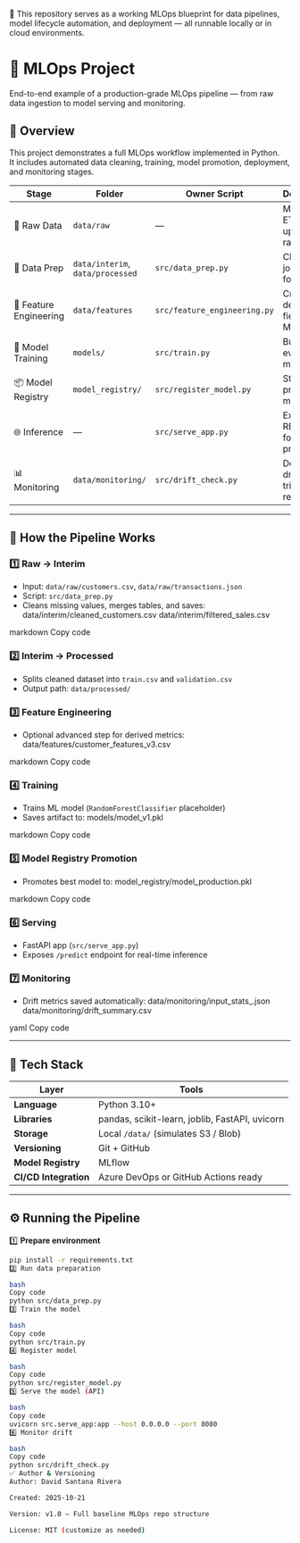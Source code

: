 📘 This repository serves as a working MLOps blueprint for data pipelines, model lifecycle automation, and deployment — all runnable locally or in cloud environments.

# 🧠 MLOps Project

End-to-end example of a production-grade MLOps pipeline — from raw data ingestion to model serving and monitoring.

## 🚀 **Overview**

This project demonstrates a full MLOps workflow implemented in Python.  
It includes automated data cleaning, training, model promotion, deployment, and monitoring stages.

| Stage | Folder | Owner Script | Description |
|--------|---------|--------------|--------------|
| 🧩 Raw Data | `data/raw` | — | Manual or ETL uploads raw data |
| 🧹 Data Prep | `data/interim`, `data/processed` | `src/data_prep.py` | Cleans + joins data for training |
| 🧮 Feature Engineering | `data/features` | `src/feature_engineering.py` | Creates derived fields for ML |
| 🤖 Model Training | `models/` | `src/train.py` | Builds and evaluates model |
| 📦 Model Registry | `model_registry/` | `src/register_model.py` | Stores promoted models |
| 🌐 Inference | — | `src/serve_app.py` | Exposes REST API for predictions |
| 📊 Monitoring | `data/monitoring/` | `src/drift_check.py` | Detects drift and triggers retraining |

---

## 🧠 **How the Pipeline Works**

### 1️⃣ **Raw → Interim**
- Input: `data/raw/customers.csv`, `data/raw/transactions.json`  
- Script: `src/data_prep.py`
- Cleans missing values, merges tables, and saves:
data/interim/cleaned_customers.csv
data/interim/filtered_sales.csv

markdown
Copy code

### 2️⃣ **Interim → Processed**
- Splits cleaned dataset into `train.csv` and `validation.csv`
- Output path: `data/processed/`

### 3️⃣ **Feature Engineering**
- Optional advanced step for derived metrics:
data/features/customer_features_v3.csv

markdown
Copy code

### 4️⃣ **Training**
- Trains ML model (`RandomForestClassifier` placeholder)
- Saves artifact to:
models/model_v1.pkl

markdown
Copy code

### 5️⃣ **Model Registry Promotion**
- Promotes best model to:
model_registry/model_production.pkl

markdown
Copy code

### 6️⃣ **Serving**
- FastAPI app (`src/serve_app.py`)
- Exposes `/predict` endpoint for real-time inference

### 7️⃣ **Monitoring**
- Drift metrics saved automatically:
data/monitoring/input_stats_<date>.json
data/monitoring/drift_summary.csv

yaml
Copy code

---

## 🧩 **Tech Stack**

| Layer | Tools |
|--------|--------|
| **Language** | Python 3.10+ |
| **Libraries** | pandas, scikit-learn, joblib, FastAPI, uvicorn |
| **Storage** | Local `/data/` (simulates S3 / Blob) |
| **Versioning** | Git + GitHub |
| **Model Registry** | MLflow |
| **CI/CD Integration** | Azure DevOps or GitHub Actions ready |

---

## ⚙️ **Running the Pipeline**

1️⃣ **Prepare environment**
```bash
pip install -r requirements.txt
2️⃣ Run data preparation

bash
Copy code
python src/data_prep.py
3️⃣ Train the model

bash
Copy code
python src/train.py
4️⃣ Register model

bash
Copy code
python src/register_model.py
5️⃣ Serve the model (API)

bash
Copy code
uvicorn src.serve_app:app --host 0.0.0.0 --port 8080
6️⃣ Monitor drift

bash
Copy code
python src/drift_check.py
✅ Author & Versioning
Author: David Santana Rivera

Created: 2025-10-21

Version: v1.0 – Full baseline MLOps repo structure

License: MIT (customize as needed)
